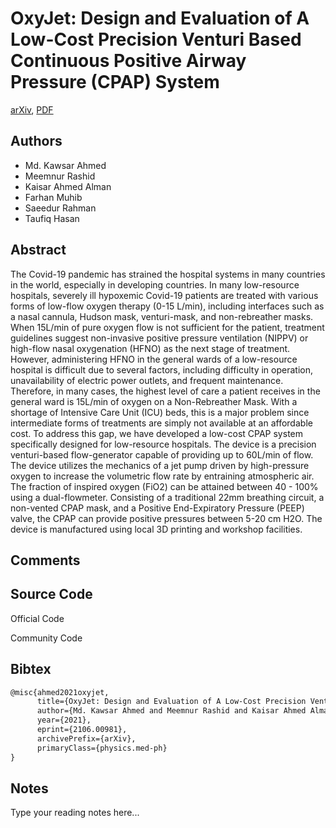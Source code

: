 
# OxyJet: Design and Evaluation of A Low-Cost Precision Venturi Based Continuous Positive Airway Pressure (CPAP) System

[arXiv](https://arxiv.org/abs/2106.0981), [PDF](https://arxiv.org/pdf/2106.0981.pdf)

## Authors

- Md. Kawsar Ahmed
- Meemnur Rashid
- Kaisar Ahmed Alman
- Farhan Muhib
- Saeedur Rahman
- Taufiq Hasan

## Abstract

The Covid-19 pandemic has strained the hospital systems in many countries in the world, especially in developing countries. In many low-resource hospitals, severely ill hypoxemic Covid-19 patients are treated with various forms of low-flow oxygen therapy (0-15 L/min), including interfaces such as a nasal cannula, Hudson mask, venturi-mask, and non-rebreather masks. When 15L/min of pure oxygen flow is not sufficient for the patient, treatment guidelines suggest non-invasive positive pressure ventilation (NIPPV) or high-flow nasal oxygenation (HFNO) as the next stage of treatment. However, administering HFNO in the general wards of a low-resource hospital is difficult due to several factors, including difficulty in operation, unavailability of electric power outlets, and frequent maintenance. Therefore, in many cases, the highest level of care a patient receives in the general ward is 15L/min of oxygen on a Non-Rebreather Mask. With a shortage of Intensive Care Unit (ICU) beds, this is a major problem since intermediate forms of treatments are simply not available at an affordable cost. To address this gap, we have developed a low-cost CPAP system specifically designed for low-resource hospitals. The device is a precision venturi-based flow-generator capable of providing up to 60L/min of flow. The device utilizes the mechanics of a jet pump driven by high-pressure oxygen to increase the volumetric flow rate by entraining atmospheric air. The fraction of inspired oxygen (FiO2) can be attained between 40 - 100% using a dual-flowmeter. Consisting of a traditional 22mm breathing circuit, a non-vented CPAP mask, and a Positive End-Expiratory Pressure (PEEP) valve, the CPAP can provide positive pressures between 5-20 cm H2O. The device is manufactured using local 3D printing and workshop facilities.

## Comments



## Source Code

Official Code



Community Code



## Bibtex

```tex
@misc{ahmed2021oxyjet,
      title={OxyJet: Design and Evaluation of A Low-Cost Precision Venturi Based Continuous Positive Airway Pressure (CPAP) System}, 
      author={Md. Kawsar Ahmed and Meemnur Rashid and Kaisar Ahmed Alman and Farhan Muhib and Saeedur Rahman and Taufiq Hasan},
      year={2021},
      eprint={2106.00981},
      archivePrefix={arXiv},
      primaryClass={physics.med-ph}
}
```

## Notes

Type your reading notes here...

